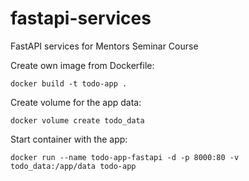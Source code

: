 # fastapi-services
FastAPI services for Mentors Seminar Course

Create own image from Dockerfile:

    docker build -t todo-app .

Create volume for the app data:

    docker volume create todo_data

Start container with the app:
    
    docker run --name todo-app-fastapi -d -p 8000:80 -v todo_data:/app/data todo-app